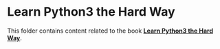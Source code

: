 # Learn Python3 the Hard Way

This folder contains content related to the book [**Learn Python3 the Hard Way**](https://learnpythonthehardway.org/).
